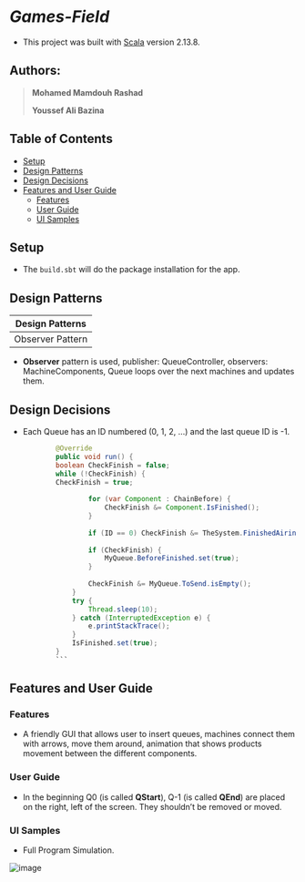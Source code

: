 # ***Games-Field***

- This project was built with [Scala](https://www.scala-lang.org/download/2.13.8.html) version 2.13.8.

## Authors:

> **Mohamed Mamdouh Rashad**
>
> **Youssef Ali Bazina**
>

## Table of Contents

- [Setup](#Setup)
- [Design Patterns](#Design-Patterns)
- [Design Decisions](#Design-Decisions)
- [Features and User Guide](#Features-and-User-Guide)
    - [Features](#Features)
    - [User Guide](#User-Guide)
    - [UI Samples](#UI-Samples)

## Setup

- The `build.sbt` will do the package installation for the app.

## Design Patterns

| **Design Patterns** |
|:-------------------:|
|  Observer Pattern   |

- **Observer** pattern is used, publisher: QueueController, observers: MachineComponents, Queue loops over the next
  machines and updates them.

## Design Decisions

- Each Queue has an ID numbered (0, 1, 2, …) and the last queue ID is -1.
    ```java
            @Override
            public void run() {
            boolean CheckFinish = false;
            while (!CheckFinish) {
            CheckFinish = true;
            
                    for (var Component : ChainBefore) {
                        CheckFinish &= Component.IsFinished();
                    }
            
                    if (ID == 0) CheckFinish &= TheSystem.FinishedAiring.get();
            
                    if (CheckFinish) {
                        MyQueue.BeforeFinished.set(true);
                    }
            
                    CheckFinish &= MyQueue.ToSend.isEmpty();
                }
                try {
                    Thread.sleep(10);
                } catch (InterruptedException e) {
                    e.printStackTrace();
                }
                IsFinished.set(true);
            }
            ```

## Features and User Guide

### Features

- A friendly GUI that allows user to insert queues, machines connect them with arrows, move them around, animation that
  shows products movement between the different components.

### User Guide

- In the beginning Q0 (is called **QStart**), Q-1 (is called **QEnd**) are placed on the right, left of the screen. They
  shouldn’t be removed or moved.

### UI Samples

- Full Program Simulation.

![image](https://drive.google.com/uc?export=view&id=1tz_cxeQzo1uPOD6al4LZMYnCPtGluSzw)
